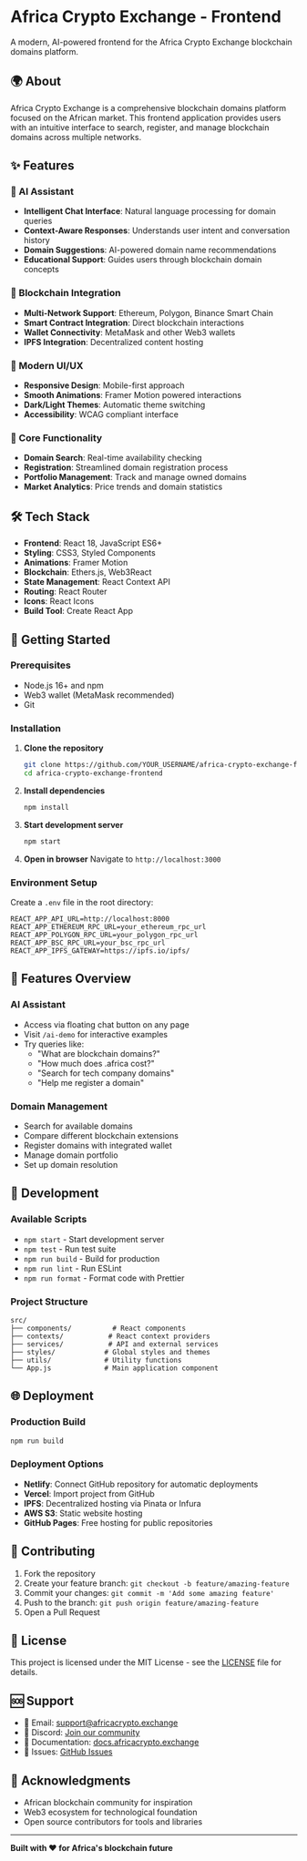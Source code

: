 # Africa Crypto Exchange - Frontend

A modern, AI-powered frontend for the Africa Crypto Exchange blockchain domains platform.

## 🌍 About

Africa Crypto Exchange is a comprehensive blockchain domains platform focused on the African market. This frontend application provides users with an intuitive interface to search, register, and manage blockchain domains across multiple networks.

## ✨ Features

### 🤖 AI Assistant
- **Intelligent Chat Interface**: Natural language processing for domain queries
- **Context-Aware Responses**: Understands user intent and conversation history
- **Domain Suggestions**: AI-powered domain name recommendations
- **Educational Support**: Guides users through blockchain domain concepts

### 🔗 Blockchain Integration
- **Multi-Network Support**: Ethereum, Polygon, Binance Smart Chain
- **Smart Contract Integration**: Direct blockchain interactions
- **Wallet Connectivity**: MetaMask and other Web3 wallets
- **IPFS Integration**: Decentralized content hosting

### 🎨 Modern UI/UX
- **Responsive Design**: Mobile-first approach
- **Smooth Animations**: Framer Motion powered interactions
- **Dark/Light Themes**: Automatic theme switching
- **Accessibility**: WCAG compliant interface

### 🚀 Core Functionality
- **Domain Search**: Real-time availability checking
- **Registration**: Streamlined domain registration process
- **Portfolio Management**: Track and manage owned domains
- **Market Analytics**: Price trends and domain statistics

## 🛠️ Tech Stack

- **Frontend**: React 18, JavaScript ES6+
- **Styling**: CSS3, Styled Components
- **Animations**: Framer Motion
- **Blockchain**: Ethers.js, Web3React
- **State Management**: React Context API
- **Routing**: React Router
- **Icons**: React Icons
- **Build Tool**: Create React App

## 🚀 Getting Started

### Prerequisites
- Node.js 16+ and npm
- Web3 wallet (MetaMask recommended)
- Git

### Installation

1. **Clone the repository**
   ```bash
   git clone https://github.com/YOUR_USERNAME/africa-crypto-exchange-frontend.git
   cd africa-crypto-exchange-frontend
   ```

2. **Install dependencies**
   ```bash
   npm install
   ```

3. **Start development server**
   ```bash
   npm start
   ```

4. **Open in browser**
   Navigate to `http://localhost:3000`

### Environment Setup

Create a `.env` file in the root directory:

```env
REACT_APP_API_URL=http://localhost:8000
REACT_APP_ETHEREUM_RPC_URL=your_ethereum_rpc_url
REACT_APP_POLYGON_RPC_URL=your_polygon_rpc_url
REACT_APP_BSC_RPC_URL=your_bsc_rpc_url
REACT_APP_IPFS_GATEWAY=https://ipfs.io/ipfs/
```

## 📱 Features Overview

### AI Assistant
- Access via floating chat button on any page
- Visit `/ai-demo` for interactive examples
- Try queries like:
  - "What are blockchain domains?"
  - "How much does .africa cost?"
  - "Search for tech company domains"
  - "Help me register a domain"

### Domain Management
- Search for available domains
- Compare different blockchain extensions
- Register domains with integrated wallet
- Manage domain portfolio
- Set up domain resolution

## 🔧 Development

### Available Scripts
- `npm start` - Start development server
- `npm test` - Run test suite
- `npm run build` - Build for production
- `npm run lint` - Run ESLint
- `npm run format` - Format code with Prettier

### Project Structure
```
src/
├── components/          # React components
├── contexts/           # React context providers
├── services/           # API and external services
├── styles/            # Global styles and themes
├── utils/             # Utility functions
└── App.js             # Main application component
```

## 🌐 Deployment

### Production Build
```bash
npm run build
```

### Deployment Options
- **Netlify**: Connect GitHub repository for automatic deployments
- **Vercel**: Import project from GitHub
- **IPFS**: Decentralized hosting via Pinata or Infura
- **AWS S3**: Static website hosting
- **GitHub Pages**: Free hosting for public repositories

## 🤝 Contributing

1. Fork the repository
2. Create your feature branch: `git checkout -b feature/amazing-feature`
3. Commit your changes: `git commit -m 'Add some amazing feature'`
4. Push to the branch: `git push origin feature/amazing-feature`
5. Open a Pull Request

## 📄 License

This project is licensed under the MIT License - see the [LICENSE](LICENSE) file for details.

## 🆘 Support

- 📧 Email: support@africacrypto.exchange
- 💬 Discord: [Join our community](https://discord.gg/africacrypto)
- 📖 Documentation: [docs.africacrypto.exchange](https://docs.africacrypto.exchange)
- 🐛 Issues: [GitHub Issues](https://github.com/YOUR_USERNAME/africa-crypto-exchange-frontend/issues)

## 🙏 Acknowledgments

- African blockchain community for inspiration
- Web3 ecosystem for technological foundation
- Open source contributors for tools and libraries

---

**Built with ❤️ for Africa's blockchain future**
